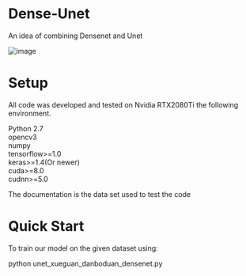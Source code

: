 # Dense-Unet
An idea of combining Densenet and Unet  

![image](https://github.com/xiehousen/Dense-Unet/blob/master/img/2.jpg)

# Setup
All code was developed and tested on Nvidia RTX2080Ti the following environment.

Python 2.7  
opencv3  
numpy  
tensorflow>=1.0  
keras>=1.4(Or newer)  
cuda>=8.0  
cudnn>=5.0  

The documentation is the data set used to test the code

# Quick Start
To train our model on the given dataset using:  

python unet_xueguan_danboduan_densenet.py  

